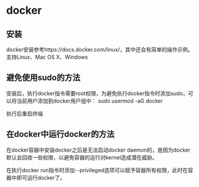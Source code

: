 # docker

## 安装

docker安装参考https://docs.docker.com/linux/，其中还会有简单的操作示例。支持Linux、Mac OS X、Windows

## 避免使用sudo的方法

安装后，执行docker指令需要root权限，为避免执行docker指令时添加sudo，可以将当前用户添加到docker用户组中：
sudo usermod -aG docker <user>

执行后重启终端

## 在docker中运行docker的方法

在docker容器中安装docker之后是无法启动docker daemon的，是因为docker默认会回收一些权限，以避免容器的运行对kernel造成潜在威胁。

在执行docker run指令时添加--privileged选项可以赋予容器所有权限，此时在容器中即可运行docker了。